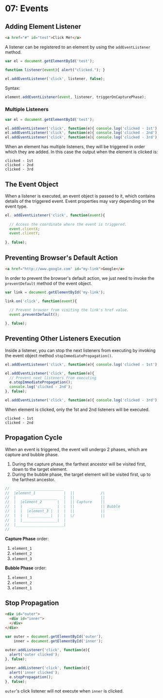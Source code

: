# 07: Events

## Adding Element Listener

```html
<a href="#" id="test">Click Me!</a>
```

A listener can be registered to an element by using the `addEventListener` method.

```js
var el = document.getElementById('test');

function listener(event){ alert("clicked."); }

el.addEventListener('click', listener, false);
```

Syntax:
```js
element.addEventListener(event, listener, triggerOnCapturePhase);
```

### Multiple Listeners

```js
var el = document.getElementById('test');

el.addEventListener('click', function(e){ console.log('clicked - 1st'); }, false);
el.addEventListener('click', function(e){ console.log('clicked - 2nd'); }, false);
el.addEventListener('click', function(e){ console.log('clicked - 3rd'); }, false);
```

When an element has multiple listeners, they will be triggered in order which they are added. In this case the output when the element is clicked is:

```
clicked - 1st
clicked - 2nd
clicked - 3rd
```

## The Event Object

When a listener is executed, an event object is passed to it, which contains details of the triggered event. Event properties may vary depending on the event type.

```js
el. addEventListener('click', function(event){
  
  // Access the coordinate where the event is triggered.
  event.clientX;
  event.clientY;
  
}, false);
```

## Preventing Browser's Default Action

```html
<a href="http://www.google.com" id="my-link">Google</a>
```

In order to prevent the browser's default action, we just need to invoke the `preventDefault` method of the event object.

```js
var link = document.getElementById('my-link');

link.on('click', function(event){
  
  // Prevent browser from visiting the link's href value.
  event.preventDefault();

}, false);
```

## Preventing Other Listeners Execution

Inside a listener, you can stop the next listeners from executing by invoking the event object method `stopImmediatePropagation()`.

```js
el.addEventListener('click', function(e){ console.log('clicked - 1st'); }, false);

el.addEventListener('click', function(e){
  // Prevent next listeners from executing
  e.stopImmediatePropagation();
  console.log('clicked - 2nd');
}, false);

el.addEventListener('click', function(e){ console.log('clicked - 3rd'); }, false);
```

When element is clicked, only the 1st and 2nd listeners will be executed.

```
clicked - 1st
clicked - 2nd
```

## Propagation Cycle

When an event is triggered, the event will undergo 2 phases, which are capture and bubble phase.

1. During the capture phase, the farthest ancestor will be visited first, down to the target element.
2. During the bubble phase, the target element will be visited first, up to the farthest ancestor.

```js
//   ______________________
//  |element_1             |  ||            /\
//  |   ________________   |  ||            ||
//  |  |element_2       |  |  || Capture    || 
//  |  |   __________   |  |  ||            || Bubble
//  |  |  |element_3 |  |  |  ||            ||
//  |  |  |__________|  |  |  \/            ||
//  |  |________________|  |              
//  |______________________|              
// 
```

**Capture Phase** order:
  1. `element_1`
  1. `element_2`
  1. `element_3`

**Bubble Phase** order:
  1. `element_3`
  1. `element_2`
  1. `element_1`


## Stop Propagation

```html
<div id="outer">
  <div id="inner">
  </div>
</div>
```

```js
var outer = document.getElementById('outer'),
    inner = document.getElementById('inner');
  
outer.addListener('click', function(e){
  alert('outer clicked');
}, false);

inner.addListener('click', function(e){
  alert('inner clicked');
  e.stopPropagation();
}, false);
```

`outer`'s click listener will not execute when `inner` is clicked.

